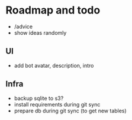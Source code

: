 # Roadmap and todo

* /advice
* show ideas randomly

## UI

* add bot avatar, description, intro

## Infra

* backup sqlite to s3?
* install requirements during git sync
* prepare db during git sync (to get new tables)
